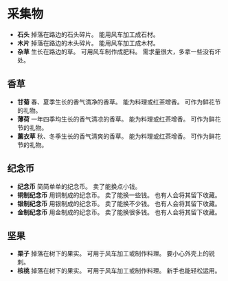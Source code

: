 # 采集物

- **石头**
掉落在路边的石头碎片。
能用风车加工成石材。
- **木片**
掉落在路边的木头碎片。
能用风车加工成木材。
- **杂草**
生长在路边的草。
可用风车制作成肥料。
需求量很大，多拿一些没有坏处。

## 香草

- **甘菊**
春、夏季生长的香气清净的香草。
能为料理或红茶增香。
可作为鲜花节的礼物。
- **薄荷**
一年四季均生长的香气清凉的香草。
能为料理或红茶增香。
可作为鲜花节的礼物。
- **薰衣草**
秋、冬季生长的香气清爽的香草。
能为料理或红茶增香。
可作为鲜花节的礼物。

## 纪念币

- **纪念币**
简简单单的纪念币。
卖了能换点小钱。
- **铜制纪念币**
用铜制成的纪念币。
卖了能换一些钱。
也有人会将其留下收藏。
- **银制纪念币**
用银制成的纪念币。
卖了能换不少钱。
也有人会将其留下收藏。
- **金制纪念币**
用金制成的纪念币。
卖了能换很多钱。
也有人会将其留下收藏。

## 坚果

- **栗子**
掉落在树下的果实。
可用于风车加工或制作料理。
要小心外壳上的锐刺。
- **核桃**
掉落在树下的果实。
可用于风车加工或制作料理。
新手也能轻松运用。
